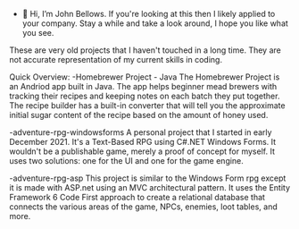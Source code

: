 - 👋 Hi, I’m John Bellows. If you're looking at this then I likely applied to your company. Stay a while and take a look around, I hope you like what you see.

These are very old projects that I haven't touched in a long time. They are not accurate representation of my current skills in coding.

Quick Overview:
-Homebrewer Project - Java
The Homebrewer Project is an Andriod app built in Java. The app helps beginner mead brewers with tracking their recipes and keeping notes on each batch they put together. The recipe builder has a built-in converter that will tell you the approximate initial sugar content of the recipe based on the amount of honey used.

-adventure-rpg-windowsforms
A personal project that I started in early December 2021. It's a Text-Based RPG using C#.NET Windows Forms. It wouldn't be a publishable game, merely a proof of concept for myself.
It uses two solutions: one for the UI and one for the game engine.

-adventure-rpg-asp
This project is similar to the Windows Form rpg except it is made with ASP.net using an MVC architectural pattern. It uses the Entity Framework 6 Code First approach to create a relational database that connects the various areas of the game, NPCs, enemies, loot tables, and more. 

<!---
JBellows-git/JBellows-git is a ✨ special ✨ repository because its `README.md` (this file) appears on your GitHub profile.
You can click the Preview link to take a look at your changes.
--->
